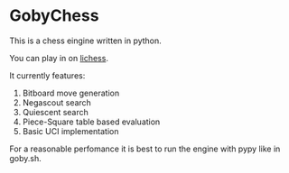 # GobyChess

This is a chess eingine written in python.

You can play in on [lichess](https://lichess.org/@/GobyChess).

It currently features:

1. Bitboard move generation
2. Negascout search 
3. Quiescent search
4. Piece-Square table based evaluation
5. Basic UCI implementation

For a reasonable perfomance it is best to run the engine with pypy like in goby.sh. 

